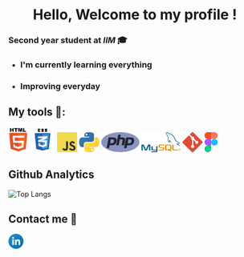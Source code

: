 **<h1 align="center">Hello, Welcome to my profile !</h1>**
### Second year student at _IIM_ :mortar_board:
* ### I'm currently learning everything
* ### Improving everyday

## My tools :wrench::

<img src="sources/logo_html.png" height="50px">
<img src="sources/css3-logo-png-transparent.png" height="50px">
<img src="sources/js.jpg" height="40px">
<img src="sources/Python_logo_icon.png" height="40px">
<img src="sources/php-1-logo-png-transparent.png" height="40px">
<img src="sources/1499794875MySQL-logo-png-transparent.png" height="40px">
<img src="sources/git-icon-logo-png-transparent.png" height="40px">
<img src="sources/figma-logo-2.png" height="40px">

## Github Analytics

![Top Langs](https://github-readme-stats.vercel.app/api/top-langs/?username=anuraghazra&layout=compact&theme=monokai&hide_border=true)


## Contact me :speech_balloon:
<a href="https://www.w3schools.com">
    <img src="sources/linkedin-icon-logo-png-transparent-1-1024x1024.png" height="30px">
</a>